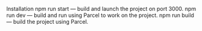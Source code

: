 Installation
npm run start — build and launch the project on port 3000.
npm run dev — build and run using Parcel to work on the project.
npm run build — build the project using Parcel.